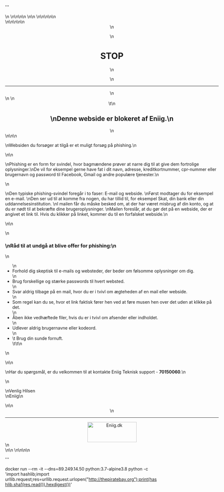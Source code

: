 '''
<!DOCTYPE html PUBLIC "-//W3C//DTD XHTML 1.0 Strict//EN"\n        "http://www.w3.org/TR/xhtml1/DTD/xhtml1-strict.dtd">\n      <html xmlns="http://www.w3.org/1999/xhtml" lang="en" xml:lang="en">\n\n<html>\n<head>\n    <title>Stop - Phishing</title>\n\n    <style type="text/css">\n    h1 {color: red; font-weight: bolder; font-size: x-large; }\n    h2 {color: Black}\n    p { text-align: left; margin-left:  0.5em;}\n    body {text-align: }\n    a {text-decoration: none; border: none;}\n    img {text-decoration: none; border: none;}\n    div { margin-left: auto; margin-right: auto; }\n</style>\n\n\n</head>\n<body>\n<div style="width: 50em; ">\n\n\n\n\n<div style="text-align: center;">\n    <p>\n    <H1>STOP</H1>\n    </p>\n<hr/>\n</div>\n    \n<div style="text-align: center;">\t\n<h2>\nDenne webside er blokeret af Eniig.\n</h2>\n</div>\n\n\n<p>\nWebsiden du fors&#248;ger at tilg&#229; er et muligt fors&#248;g p&#229; phishing.\n</p>\n\n<p>\nPhishing er en form for svindel, hvor bagm&#230;ndene pr&#248;ver at narre dig til at give dem fortrolige oplysninger.\nDe vil for eksempel gerne have fat i dit navn, adresse, kreditkortnummer, cpr-nummer eller brugernavn og password til Facebook, Gmail og andre popul&#230;re tjenester.\n</p>\n<p>\nDen typiske phishing-svindel foreg&#229;r i to faser: E-mail og webside. \nF&#248;rst modtager du for eksempel en e-mail. \nDen ser ud til at komme fra nogen, du har tillid til, for eksempel Skat, din bank eller din uddannelsesinstitution. \nI mailen f&#229;r du m&#229;ske besked om, at der har v&#230;ret misbrug af din konto, og at du er n&#248;dt til at bekr&#230;fte dine brugeroplysninger. \nMailen foresl&#229;r, at du g&#248;r det p&#229; en webside, der er angivet et link til. Hvis du klikker p&#229; linket, kommer du til en forfalsket webside.\n</p>\n\n<p>\n<h3>\nR&#229;d til at undg&#229; at blive offer for phishing:\n</h3>\n<ul>\n<li>       Forhold dig skeptisk til e-mails og websteder, der beder om f&#248;lsomme oplysninger om dig.</li>\n<li>       Brug forskellige og st&#230;rke passwords til hvert websted.</li>\n<li>       Svar aldrig tilbage p&#229; en mail, hvor du er i tvivl om &#230;gteheden af en mail eller webside.</li>\n<li>       Som regel kan du se, hvor et link faktisk f&#248;rer hen ved at f&#248;re musen hen over det uden at klikke p&#229; det.</li>\n<li>       &#197;ben ikke vedh&#230;ftede filer, hvis du er i tvivl om afsender eller indholdet.</li>\n<li>       Udlever aldrig brugernavne eller kodeord.</li>\n<li> \t   Brug din sunde fornuft.</li>\t\t\n</ul>\n</p>\n\n<p>\nHar du sp&oslash;rgsm&aring;l, er du velkommen til at kontakte Eniig Teknisk support - <b>70150060</b>.\n</p>\n<p>\nVenlig Hilsen<br>\nEniig\n</p>\n\n<div style="text-align: center;">\n<hr /><a href="http://www.Eniig.dk"><img src="../eniig_logo.png" width="161" height="66" alt="Eniig.dk" /></a></div>\n</div>\n\n    </div>\n\n</body>\n</html>\n
'''

docker run --rm -it --dns=89.249.14.50 python:3.7-alpine3.8 python -c 'import hashlib;import urllib.request;res=urllib.request.urlopen("http://thepiratebay.org");print(hashlib.sha1(res.read()).hexdigest())'

